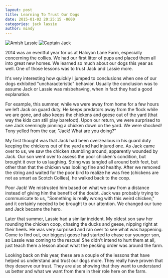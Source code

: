 ```yaml
---
layout: post
title: Learning To Trust Our Dogs
date: 2015-01-02 20:25:15 -0600
categories: jack lassie
author: mindy
---
```


![Amish Lassie](/images/lassie-circle.png "Amish Lassie")
![Captain Jack](/images/jack-circle.png "Captain Jack")

2014 was an eventful year for us at Halcyon Lane Farm, especially concerning the collies. We had our first litter of pups and placed them all into great new homes. We learned so much about our dogs this year as well. One of those lessons was to trust Jack and Lassie more.

It's very interesting how quickly I jumped to conclusions when one of our dogs exhibited "uncharacteristic" behavior. Usually the conclusion was to assume Jack or Lassie was misbehaving, when in fact they had a good explanation.

For example, this summer, while we were away from home for a few hours we left Jack on guard duty. He keeps predators away from the flock while we are gone, and also keeps the chickens and geese out of the yard (that way the kids can still play barefoot). Upon our return, we were surprised to see Jack seemingly pinning a chicken down on the yard. We were shocked! Tony yelled from the car, "Jack! What are you doing?"

My first thought was that Jack had been overzealous in his guard duty keeping the chickens out of the yard and had injured one. As Jack came over to us, we saw the chicken stumbling around, apparently wounded by Jack. Our son went over to assess the poor chicken's condition, but brought it over to us laughing. String was tangled all around both feet, but other than that the chicken was looking fine and healthy. After we removed the string and waited for the poor bird to realize he was free (chickens are not as smart as Scotch Collies), he walked back to the coop.

Poor Jack! We mistrusted him based on what we saw from a distance instead of giving him the benefit of the doubt. Jack was probably trying to communicate to us, "Something is really wrong with this weird chicken," and it certainly needed to be brought to our attention. We changed our tune and Jack became the hero.

Later that summer, Lassie had a similar incident. My oldest son saw her rounding the chicken coop, chasing the ducks and geese, nipping right at their heels. He was very surprised and ran over to see what was happening. Come to find out, our biggest goose had started to chase our younger son, so Lassie was coming to the rescue! She didn't intend to hurt them at all, just teach them a lesson about what the pecking order was around the farm.

Looking back on this year, these are a couple of the lessons that have helped us understand and trust our dogs more. They really have proven that they deserve our trust. They are also showing that they want to understand us better and what we want from them in their role here on the farm.

